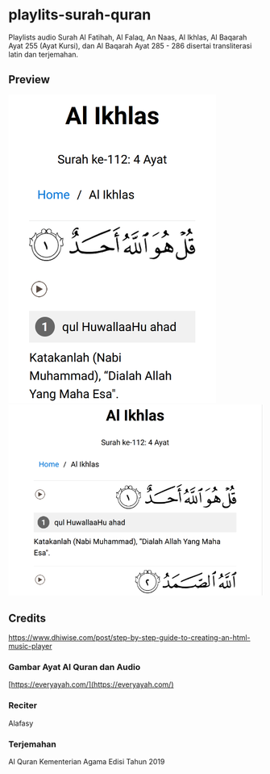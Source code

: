 # playlits-surah-quran
Playlists audio Surah Al Fatihah, Al Falaq, An Naas, Al Ikhlas, Al Baqarah Ayat 255 (Ayat Kursi), dan Al Baqarah Ayat 285 - 286 disertai transliterasi latin dan terjemahan.
## Preview
![Alt text](images/mobile-view.png "mobile view")
![Alt text](images/ipad-view.png " ipad view")
## Credits
https://www.dhiwise.com/post/step-by-step-guide-to-creating-an-html-music-player
### Gambar Ayat Al Quran dan Audio
[https://everyayah.com/](https://everyayah.com/)
### Reciter
Alafasy
### Terjemahan
Al Quran Kementerian Agama Edisi Tahun 2019
